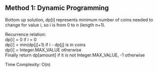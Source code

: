 ## Method 1: Dynamic Programming

Bottom up solution, dp[i] represents minimum number of coins needed to change for value i, so i is from 0 to n (length n+1). </br>

Recurrence relation: </br>
dp[i] = 0 if i = 0 </br>
dp[i] = min(dp[j]+1) if i - dp[j] is in coins </br>
dp[i] = Integer.MAX_VALUE otherwise </br>
Finally return dp[amount] if it is not Integer.MAX_VALUE, -1 otherwise

Time Complexity: O(n)
